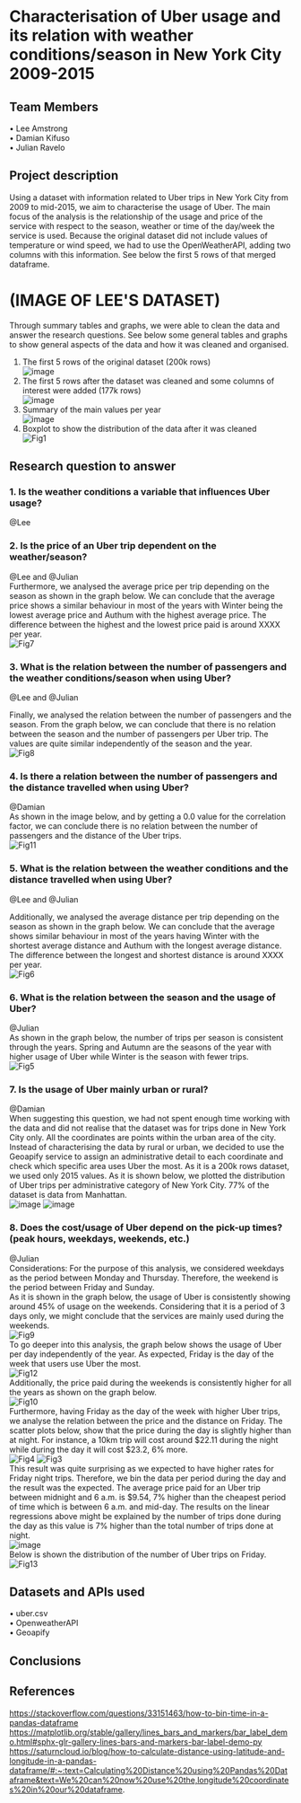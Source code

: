 # Characterisation of Uber usage and its relation with weather conditions/season in New York City 2009-2015  
## Team Members
•	Lee Amstrong  
•	Damian Kifuso  
•	Julian Ravelo
## Project description
Using a dataset with information related to Uber trips in New York City from 2009 to mid-2015, we aim to characterise the usage of Uber. The main focus of the analysis is the relationship of the usage and price of the service with respect to the season, weather or time of the day/week the service is used. Because the original dataset did not include values of temperature or wind speed, we had to use the OpenWeatherAPI, adding two columns with this information. See below the first 5 rows of that merged dataframe. 
# (IMAGE OF LEE'S DATASET)
Through summary tables and graphs, we were able to clean the data and answer the research questions. See below some general tables and graphs to show general aspects of the data and how it was cleaned and organised.  
1. The first 5 rows of the original dataset (200k rows)  
![image](https://github.com/leedavidarmstrong/project-one/assets/132871396/9e215144-ac37-4a64-b087-006915c729b0)  
2. The first 5 rows after the dataset was cleaned and some columns of interest were added (177k rows)  
![image](https://github.com/leedavidarmstrong/project-one/assets/132871396/5e92514b-8f8c-4a2b-84f4-26b0d445acec)  
3. Summary of the main values per year  
![image](https://github.com/leedavidarmstrong/project-one/assets/132871396/029b0643-c22f-4fa6-93ea-76d1c02d7f11)  
4. Boxplot to show the distribution of the data after it was cleaned   
![Fig1](https://github.com/leedavidarmstrong/project-one/assets/132871396/29d1741e-da31-49c6-bfdd-cbe1401e6117)  
## Research question to answer  
### 1. Is the weather conditions a variable that influences Uber usage?  
@Lee  
### 2. Is the price of an Uber trip dependent on the weather/season?  
@Lee and @Julian  
Furthermore, we analysed the average price per trip depending on the season as shown in the graph below. We can conclude that the average price shows a similar behaviour in most of the years with Winter being the lowest average price and Authum with the highest average price. The difference between the highest and the lowest price paid is around XXXX per year.  
![Fig7](https://github.com/leedavidarmstrong/project-one/assets/132871396/99d0e291-1fd5-43bc-b259-e017f7f34ecc)
### 3. What is the relation between the number of passengers and the weather conditions/season when using Uber?    
@Lee and @Julian  

Finally, we analysed the relation between the number of passengers and the season. From the graph below, we can conclude that there is no relation between the season and the number of passengers per Uber trip. The values are quite similar independently of the season and the year.  
![Fig8](https://github.com/leedavidarmstrong/project-one/assets/132871396/e25d0868-4da4-4a77-ad9e-62dc0c606221)
### 4. Is there a relation between the number of passengers and the distance travelled when using Uber?   
@Damian  
As shown in the image below, and by getting a 0.0 value for the correlation factor, we can conclude there is no relation between the number of passengers and the distance of the Uber trips.  
![Fig11](https://github.com/leedavidarmstrong/project-one/assets/132871396/66ca5ae4-f147-4e11-9162-57167e848889)  
### 5. What is the relation between the weather conditions and the distance travelled when using Uber?
@Lee and @Julian  

Additionally, we analysed the average distance per trip depending on the season as shown in the graph below. We can conclude that the average shows similar behaviour in most of the years having Winter with the shortest average distance and Authum with the longest average distance. The difference between the longest and shortest distance is around XXXX per year.   
![Fig6](https://github.com/leedavidarmstrong/project-one/assets/132871396/a967c9a6-1c4b-4e4c-afe2-cea04b5ce9c7)   
### 6. What is the relation between the season and the usage of Uber?   
@Julian  
As shown in the graph below, the number of trips per season is consistent through the years. Spring and Autumn are the seasons of the year with higher usage of Uber while Winter is the season with fewer trips.  
![Fig5](https://github.com/leedavidarmstrong/project-one/assets/132871396/e2ad5f17-7c5b-4fee-9c41-96d1b34d2ef2)  
### 7. Is the usage of Uber mainly urban or rural?    
@Damian  
When suggesting this question, we had not spent enough time working with the data and did not realise that the dataset was for trips done in New York City only. All the coordinates are points within the urban area of the city. Instead of characterising the data by rural or urban, we decided to use the Geoapify service to assign an administrative detail to each coordinate and check which specific area uses Uber the most. As it is a 200k rows dataset, we used only 2015 values. 
As it is shown below, we plotted the distribution of Uber trips per administrative category of New York City. 77% of the dataset is data from Manhattan.   
![image](https://github.com/leedavidarmstrong/project-one/assets/132871396/01cbbb36-cac2-49d9-a789-81ba6388809d)
![image](https://github.com/leedavidarmstrong/project-one/assets/132871396/2ea5b6f6-1fe0-4bca-ba65-01ad0abd3f6f)
### 8. Does the cost/usage of Uber depend on the pick-up times? (peak hours, weekdays, weekends, etc.)  
@Julian  
Considerations: For the purpose of this analysis, we considered weekdays as the period between Monday and Thursday. Therefore, the weekend is the period between Friday and Sunday.  
As it is shown in the graph below, the usage of Uber is consistently showing around 45% of usage on the weekends. Considering that it is a period of 3 days only, we might conclude that the services are mainly used during the weekends.  
![Fig9](https://github.com/leedavidarmstrong/project-one/assets/132871396/c9aa0d57-21e6-4708-9daa-3b285d45a5ed)  
To go deeper into this analysis, the graph below shows the usage of Uber per day independently of the year. As expected, Friday is the day of the week that users use Uber the most.  
![Fig12](https://github.com/leedavidarmstrong/project-one/assets/132871396/2b21d5ac-8a0e-4aed-905f-6b8816589323)  
Additionally, the price paid during the weekends is consistently higher for all the years as shown on the graph below.  
![Fig10](https://github.com/leedavidarmstrong/project-one/assets/132871396/6cf73c03-958c-425f-a861-7a4bcf43c01c)  
Furthermore, having Friday as the day of the week with higher Uber trips, we analyse the relation between the price and the distance on Friday. The scatter plots below, show that the price during the day is slightly higher than at night. For instance, a 10km trip will cost around $22.11 during the night while during the day it will cost $23.2, 6% more.   
![Fig4](https://github.com/leedavidarmstrong/project-one/assets/132871396/b76bb0fc-291e-419e-9dc2-62c2f17687e9)
![Fig3](https://github.com/leedavidarmstrong/project-one/assets/132871396/85a355f6-a606-4e3e-b5ad-87c47c8325a2)  
This result was quite surprising as we expected to have higher rates for Friday night trips. Therefore, we bin the data per period during the day and the result was the expected. The average price paid for an Uber trip between midnight and 6 a.m. is $9.54, 7% higher than the cheapest period of time which is between 6 a.m. and mid-day. The results on the linear regressions above might be explained by the number of trips done during the day as this value is 7% higher than the total number of trips done at night.  
![image](https://github.com/leedavidarmstrong/project-one/assets/132871396/d29ef0e0-7d94-4233-b35f-e918a2970cca)  
Below is shown the distribution of the number of Uber trips on Friday.  
![Fig13](https://github.com/leedavidarmstrong/project-one/assets/132871396/88b68a21-897c-4109-aac9-76a853be38d5)  
## Datasets and APIs used
•	uber.csv  
•	OpenweatherAPI  
•	Geoapify  
## Conclusions
## References
https://stackoverflow.com/questions/33151463/how-to-bin-time-in-a-pandas-dataframe
https://matplotlib.org/stable/gallery/lines_bars_and_markers/bar_label_demo.html#sphx-glr-gallery-lines-bars-and-markers-bar-label-demo-py  
https://saturncloud.io/blog/how-to-calculate-distance-using-latitude-and-longitude-in-a-pandas-dataframe/#:~:text=Calculating%20Distance%20using%20Pandas%20Dataframe&text=We%20can%20now%20use%20the,longitude%20coordinates%20in%20our%20dataframe.
